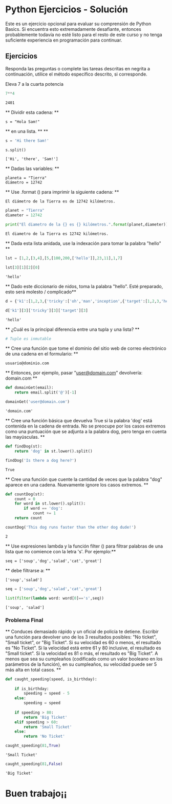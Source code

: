 # Python Ejercicios - Solución

Este es un ejercicio opcional para evaluar su comprensión de Python Basics. Si encuentra esto extremadamente desafiante, entonces probablemente todavía no esté listo para el resto de este curso y no tenga suficiente experiencia en programación para continuar.

## Ejercicios

Responda las preguntas o complete las tareas descritas en negrita a continuación, utilice el método específico descrito, si corresponde.

Eleva 7 a la cuarta potencia


```python
7**4
```




    2401



** Dividir esta cadena: **

    s = "Hola Sam!"
    
** en una lista. ** **


```python
s = 'Hi there Sam!'
```


```python
s.split()
```




    ['Hi', 'there', 'Sam!']



** Dadas las variables: **

    planeta = "Tierra"
    diámetro = 12742

** Use .format () para imprimir la siguiente cadena: **

    El diámetro de la Tierra es de 12742 kilómetros.


```python
planet = "Tierra"
diameter = 12742
```


```python
print("El diametro de la {} es {} kilómetros.".format(planet,diameter))
```

    El diametro de la Tierra es 12742 kilómetros.
    

** Dada esta lista anidada, use la indexación para tomar la palabra "hello" **


```python
lst = [1,2,[3,4],[5,[100,200,['hello']],23,11],1,7]
```


```python
lst[3][1][2][0]
```




    'hello'



** Dado este diccionario de nidos, toma la palabra "hello". Esté preparado, esto será molesto / complicado**


```python
d = {'k1':[1,2,3,{'tricky':['oh','man','inception',{'target':[1,2,3,'hello']}]}]}
```


```python
d['k1'][3]['tricky'][3]['target'][3]
```




    'hello'



** ¿Cuál es la principal diferencia entre una tupla y una lista? **


```python
# Tuple es inmutable
```

** Cree una función que tome el dominio del sitio web de correo electrónico de una cadena en el formulario: **

    usuario@dominio.com
    
** Entonces, por ejemplo, pasar "user@domain.com" devolvería: domain.com **


```python
def domainGet(email):
    return email.split('@')[-1]
```


```python
domainGet('user@domain.com')
```




    'domain.com'



** Cree una función básica que devuelva True si la palabra 'dog' está contenida en la cadena de entrada. No se preocupe por los casos extremos como una puntuación que se adjunta a la palabra dog, pero tenga en cuenta las mayúsculas. ** 


```python
def findDog(st):
    return 'dog' in st.lower().split()
```


```python
findDog('Is there a dog here?')
```




    True



** Cree una función que cuente la cantidad de veces que la palabra "dog" aparece en una cadena. Nuevamente ignore los casos extremos. **


```python
def countDog(st):
    count = 0
    for word in st.lower().split():
        if word == 'dog':
            count += 1
    return count
```


```python
countDog('This dog runs faster than the other dog dude!')
```




    2



** Use expresiones lambda y la función filter () para filtrar palabras de una lista que no comience con la letra 's'. Por ejemplo:**

    seq = ['soup','dog','salad','cat','great']

** debe filtrarse a: **

    ['soup','salad']


```python
seq = ['soup','dog','salad','cat','great']
```


```python
list(filter(lambda word: word[0]=='s',seq))
```




    ['soup', 'salad']



### Problema Final

** Conduces demasiado rápido y un oficial de policía te detiene. Escribir una función
  para devolver uno de los 3 resultados posibles: "No ticket", "Small ticket", or "Big Ticket".
  Si su velocidad es 60 o menos, el resultado es "No Ticket". Si la velocidad está entre 61
  y 80 inclusive, el resultado es "Small ticket". Si la velocidad es 81 o más, el resultado es "Big Ticket". A menos que sea su cumpleaños (codificado como un valor booleano en los parámetros de la función), en su cumpleaños, su velocidad puede ser 5 más alta en total
  casos. **


```python
def caught_speeding(speed, is_birthday):
    
    if is_birthday:
        speeding = speed - 5
    else:
        speeding = speed
    
    if speeding > 80:
        return 'Big Ticket'
    elif speeding > 60:
        return 'Small Ticket'
    else:
        return 'No Ticket'
```


```python
caught_speeding(81,True)
```




    'Small Ticket'




```python
caught_speeding(81,False)
```




    'Big Ticket'



# Buen trabajo¡¡


